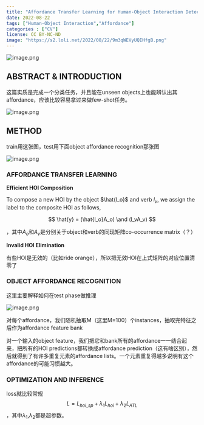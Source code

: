 ```yaml
---
title: "Affordance Transfer Learning for Human-Object Interaction Detection"
date: 2022-08-22
tags: ["Human-Object Interaction","Affordance"]
categories : ["CV"]
license: CC BY-NC-ND
image: "https://s2.loli.net/2022/08/22/9m3qWEVyUQIHfgB.png"
---
```


![image.png](https://s2.loli.net/2022/08/22/avbpq9mtxy5IdCF.png)

## ABSTRACT & INTRODUCTION

这篇实质是完成一个分类任务，并且能在unseen objects上也能辨认出其affordance，应该比较容易拿过来做few-shot任务。

![image.png](https://s2.loli.net/2022/08/22/UltqHo4P2MOs9Lf.png)

## METHOD

train用这张图，test用下面object affordance recognition那张图

![image.png](https://s2.loli.net/2022/08/22/9m3qWEVyUQIHfgB.png)

### AFFORDANCE TRANSFER LEARNING

**Efficient HOI Composition**

To compose a new HOI by the object $\hat{l_o}$ and verb $l_v$, we assign the label to the composite HOI as follows,

$$
\hat{y} = (\hat{l_o}A_o) \and (l_vA_v)
$$

，其中$A_o$和$A_v$是分别关于object和verb的同现矩阵co-occurrence matrix（？）

**Invalid HOI Elimination**

有些HOI是无效的（比如ride orange），所以把无效HOI在上式矩阵的对应位置清零了

### OBJECT AFFORDANCE RECOGNITION

这里主要解释如何在test phase做推理

![image.png](https://s2.loli.net/2022/08/22/CaRPrfTUmpjAqtX.png)

对每个affordance，我们随机抽取M（这里M=100）个instances，抽取完特征之后作为affordance feature bank

对一个输入的object feature，我们把它和bank所有的affordance一一结合起来，把所有的HOI predictions都转换成affordance prediction（这有啥区别），然后就得到了有许多重复元素的affordance lists。一个元素重复得越多说明有这个affordance的可能习惯越大。

### OPTIMIZATION AND INFERENCE

loss就比较常规
$$
L = L_{hoi\_sp}+\lambda_1L_{hoi}+\lambda_2L_{ATL}
$$
，其中$\lambda_1$,$\lambda_2$都是超参数。